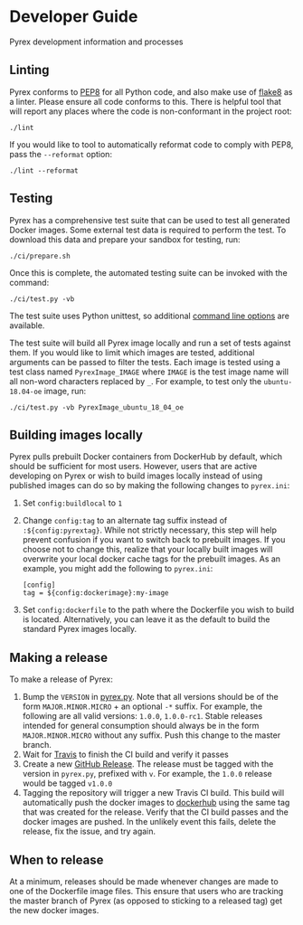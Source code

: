 # Developer Guide
Pyrex development information and processes

## Linting
Pyrex conforms to [PEP8](https://pep8.org/) for all Python code, and also make
use of [flake8](https://pypi.org/project/flake8/) as a linter. Please ensure
all code conforms to this. There is helpful tool that will report any places
where the code is non-conformant in the project root:

```shell
./lint
```

If you would like to tool to automatically reformat code to comply with PEP8,
pass the `--reformat` option:

```
./lint --reformat
```

## Testing
Pyrex has a comprehensive test suite that can be used to test all generated
Docker images. Some external test data is required to perform the test. To
download this data and prepare your sandbox for testing, run:

```shell
./ci/prepare.sh
```

Once this is complete, the automated testing suite can be invoked with the
command:

```shell
./ci/test.py -vb
```

The test suite uses Python unittest, so additional [command line options][] are
available.

The test suite will build all Pyrex image locally and run a set of tests
against them. If you would like to limit which images are tested, additional
arguments can be passed to filter the tests. Each image is tested using a test
class named `PyrexImage_IMAGE` where `IMAGE` is the test image name will all
non-word characters replaced by `_`.  For example, to test only the
`ubuntu-18.04-oe` image, run:

```shell
./ci/test.py -vb PyrexImage_ubuntu_18_04_oe
```

## Building images locally
Pyrex pulls prebuilt Docker containers from DockerHub by default, which should
be sufficient for most users. However, users that are active developing on
Pyrex or wish to build images locally instead of using published images can do
so by making the following changes to `pyrex.ini`:

1. Set `config:buildlocal` to `1`
2. Change `config:tag` to an alternate tag suffix instead of
   `:${config:pyrextag}`. While not strictly necessary, this step will help
   prevent confusion if you want to switch back to prebuilt images. If you
   choose not to change this, realize that your locally built images will
   overwrite your local docker cache tags for the prebuilt images. As an
   example, you might add the following to `pyrex.ini`:

    ```
    [config]
    tag = ${config:dockerimage}:my-image
    ```

3. Set `config:dockerfile` to the path where the Dockerfile you wish to build
   is located. Alternatively, you can leave it as the default to build the
   standard Pyrex images locally.

## Making a release
To make a release of Pyrex:

1. Bump the `VERSION` in [pyrex.py](./pyrex.py). Note that all versions should
   be of the form `MAJOR.MINOR.MICRO` + an optional `-*` suffix. For example,
   the following are all valid versions: `1.0.0`, `1.0.0-rc1`. Stable releases
   intended for general consumption should always be in the form
   `MAJOR.MINOR.MICRO` without any suffix. Push this change to the master
   branch.
2. Wait for [Travis](https://travis-ci.org/garmin/pyrex/branches) to finish the
   CI build and verify it passes
3. Create a new [GitHub Release](https://github.com/garmin/pyrex/releases). The
   release must be tagged with the version in `pyrex.py`, prefixed with `v`.
   For example, the `1.0.0` release would be tagged `v1.0.0`
4. Tagging the repository will trigger a new Travis CI build. This build will
   automatically push the docker images to
   [dockerhub](https://cloud.docker.com/u/garminpyrex/repository/list) using
   the same tag that was created for the release. Verify that the CI build
   passes and the docker images are pushed. In the unlikely event this fails,
   delete the release, fix the issue, and try again.

## When to release
At a minimum, releases should be made whenever changes are made to one of the
Dockerfile image files. This ensure that users who are tracking the master
branch of Pyrex (as opposed to sticking to a released tag) get the new docker
images.

[command line options]: https://docs.python.org/3/library/unittest.html#command-line-options
